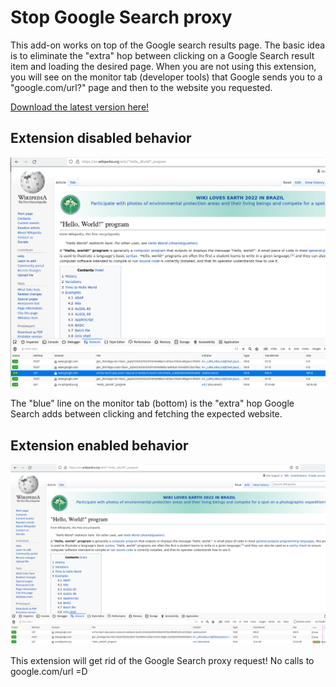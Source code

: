# Stop Google Search proxy

This add-on works on top of the Google search results page. The basic idea is to eliminate the "extra" hop between clicking on a Google Search result item and loading the desired page. When you are not using this extension, you will see on the monitor tab (developer tools) that Google sends you to a "google.com/url?" page and then to the website you requested.

[Download the latest version here!](https://addons.mozilla.org/en-US/firefox/addon/stop-googlesearch-proxy/)

## Extension disabled behavior
![Google Search proxy request highlighted on Firefox monitor](screenshots/extension-disabled.png)

The "blue" line on the monitor tab (bottom) is the "extra" hop Google Search adds between clicking and fetching the expected website.

## Extension enabled behavior
![Classical Google Search result page](screenshots/extension-enabled.png)

This extension will get rid of the Google Search proxy request! No calls to google.com/url =D
